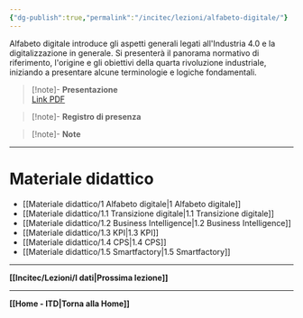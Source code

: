 ```yaml
---
{"dg-publish":true,"permalink":"/incitec/lezioni/alfabeto-digitale/"}
---
```


Alfabeto digitale introduce gli aspetti generali legati all'Industria 4.0 e la digitalizzazione in generale. Si presenterà il panorama normativo di riferimento, l'origine e gli obiettivi della quarta rivoluzione industriale, iniziando a presentare alcune terminologie e logiche fondamentali.

>[!note]- **Presentazione**   
> [Link PDF](https://diapasonpolaris-my.sharepoint.com/personal/attanasio_polarisengineeringspa_com/Documents/POLARIS%20TECNICO/DOCUMENTI%20TECNICI/FORMAZIONE/FORMAZIONE%204.0/POLARIS_ACADEMY_rev00/01_Programma%20corso/01_Alfabeto%20Digitale/03_Presentazione%20power%20point/Formazione%204.0_%20alfabeto%20digitale.pdf)

> [!note]- **Registro di presenza**  

> [!note]- **Note**

---
# Materiale didattico

- [[Materiale didattico/1 Alfabeto digitale\|1 Alfabeto digitale]]
- [[Materiale didattico/1.1 Transizione digitale\|1.1 Transizione digitale]]
- [[Materiale didattico/1.2 Business Intelligence\|1.2 Business Intelligence]]
- [[Materiale didattico/1.3 KPI\|1.3 KPI]]
- [[Materiale didattico/1.4 CPS\|1.4 CPS]]
- [[Materiale didattico/1.5 Smartfactory\|1.5 Smartfactory]]

---

**[[Incitec/Lezioni/I dati\|Prossima lezione]]**

---

**[[Home - ITD\|Torna alla Home]]**